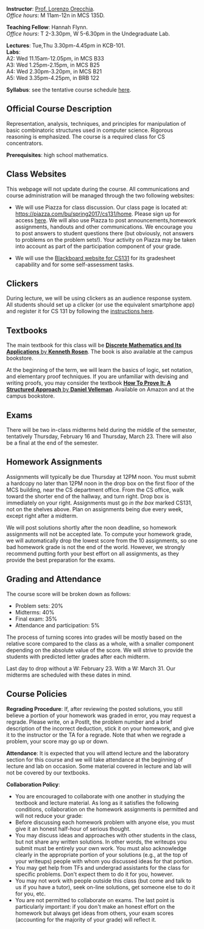 __Instructor__: [Prof. Lorenzo Orecchia](http://orecchia.net).  
 _Office hours_: M 11am-12n in MCS 135D.  

__Teaching Fellow__: Hannah Flynn.   
 _Office hours_: T 2-3.30pm, W 5-6.30pm in the Undegraduate Lab.

__Lectures__: Tue,Thu 3.30pm-4.45pm in KCB-101.  
__Labs__:  
  A2:    Wed 11.15am-12.05pm, in MCS B33  
  A3:    Wed 1.25pm-2.15pm, in MCS B25  
  A4:    Wed 2.30pm-3.20pm, in MCS B21  
  A5:    Wed 3.35pm-4.25pm, in BRB 122  


__Syllabus__: see the tentative course schedule [here](https://docs.google.com/spreadsheets/d/16zU7A5lqDNNbJVjETO6XPas3sM0HMOGMlxghBtLTOz0/edit?usp=sharing).

## Official Course Description

Representation, analysis, techniques, and principles for manipulation of basic combinatoric structures used in computer science. Rigorous reasoning is emphasized. 
The course is a required class for CS concentrators.

**Prerequisites**: high school mathematics.


## Class Websites

This webpage will not update during the course. All communications and course administration will be managed through the two following websites:

- We will use Piazza for class discussion. Our class page is located at: <https://piazza.com/bu/spring2017/cs131/home>. Please sign up for access [here](https://piazza.com/bu/spring2017/cs131). We will also use Piazza to post announcements,homework assignments, handouts and other communications. We encourage you to post answers to student questions there
(but obviously, not answers to problems on the problem sets!). 
Your activity on Piazza may be taken into account as part of the participation component of your grade.

- We will use the [Blackboard website for CS131](learn.bu.edu) for its gradesheet capability and for some self-assessment tasks.


## Clickers

During lecture, we will be using clickers as an audience response system. All students should set up a clicker (or use the equivalent smartphone app) and register it for CS 131 by following the [instructions here](clicker.html).



## Textbooks

The main textbook for this class will be [**Discrete Mathematics and Its Applications** by **Kenneth Rosen**](https://www.amazon.com/Discrete-Mathematics-Its-Applications-Seventh/dp/0073383090/ref=sr_1_1?ie=UTF8&qid=1482709210&sr=8-1&keywords=discrete+mathematics+and+its+applications+7th+edition ). The book is also available at the campus bookstore. 

At the beginning of the term, we will learn the basics of logic, set
notation, and elementary proof techniques. If you are unfamiliar with devising and writing proofs, you may consider the textbook [**How To Prove It: A Structured Approach** by **Daniel Velleman**](http://www.amazon.com/How-Prove-It-Structured-Approach/dp/0521675995/ref=dp_ob_title_bk). Available on Amazon and at the campus bookstore.


## Exams

There will be two in-class midterms held during the middle of
the semester, tentatively Thursday, February 16 and Thursday, March 23. There will also be a final at the end of the semester.

## Homework Assignments 
Assignments will typically be due Thursday at 12PM noon. You must submit a hardcopy no later than
12PM noon in the drop box on the first floor of the MCS building, near the CS
department office. From the CS office, walk toward the shorter end of the
hallway, and turn right. Drop box is immediately on your right. Assignments
must go *in the box* marked CS131, not on the shelves above. Plan on assignments being due every week, except right after a midterm.

We will post solutions shortly after the noon deadline, so homework assignments will
not be accepted late.  To compute your homework grade, we will automatically drop the lowest score from the 10 assignments, so one bad homework grade is not the end of the
world. However, we strongly recommend putting forth your best effort on all
assignments, as they provide the best preparation for the exams. 


## Grading and Attendance

The course score will be broken down as follows:

- Problem sets: 20%
- Midterms: 40%
- Final exam: 35%
- Attendance and participation: 5%   

The process of turning scores into grades will be mostly based on the relative score compared to the class as a whole, with a smaller component depending on the absolute value of the score. We will strive to provide the students with predicted letter grades after each midterm.


Last day to drop without a W: February 23. With a W: March 31.
Our midterms are scheduled with these dates in mind. 


## Course Policies

**Regrading Procedure**: If, after reviewing the posted solutions, you still
believe a portion of your homework was graded in error, you may request a
regrade. Please write, on a PostIt, the problem number and a brief
description of the incorrect deduction, stick it on your homework, and give
it to the instructor or the TA for a regrade. Note that when we regrade a problem, your
score may go up or down.

**Attendance**: It is expected that you will attend lecture and the laboratory
section for this course and we will take attendance at the beginning of
lecture and lab on occasion. Some material covered in lecture and lab will not be
covered by our textbooks. 

**Collaboration Policy**: 

- You are encouraged to collaborate with one another in studying the textbook and lecture material. As long as it satisfies the following conditions, collaboration on the homework assignments is permitted and will not reduce your grade:
- Before discussing each homework problem with anyone else, you must give it an honest half-hour of serious thought.
- You may discuss ideas and approaches with other students in the class, but not share any written solutions. In other words, the writeups you submit must be entirely your own work. You must also acknowledge clearly in the appropriate portion of your solutions (e.g., at the top of your writeups) people with whom you discussed ideas for that portion.
- You may get help from TFs and undergrad assistants for the class for specific problems. Don't expect them to do it for you, however.
- You may not work with people outside this class (but come and talk to us if you have a tutor), seek on-line solutions, get someone else to do it for you, etc.
- You are not permitted to collaborate on exams.
The last point is particularly important: if you don't make an honest effort on the homework but always get ideas from others, your exam scores (accounting for the majority of your grade) will reflect it.


